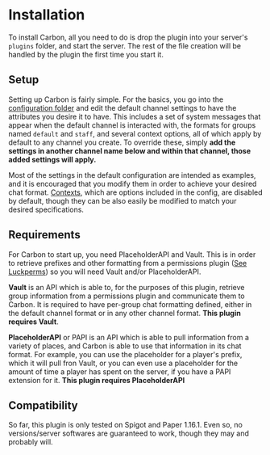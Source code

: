 # Installation

To install Carbon, all you need to do is drop the plugin into your server's `plugins` folder, and start the server. The rest of the file creation will be handled by the plugin the first time you start it. 

## Setup

Setting up Carbon is fairly simple. For the basics, you go into the [configuration folder](Basic-Configuration) and edit the default channel settings to have the attributes you desire it to have. This includes a set of system messages that appear when the default channel is interacted with, the formats for groups named `default` and `staff`, and several context options, all of which apply by default to any channel you create. To override these, simply **add the settings in another channel name below and within that channel, those added settings will apply.**

Most of the settings in the default configuration are intended as examples, and it is encouraged that you modify them in order to achieve your desired chat format. [Contexts](Contexts), which are options included in the config, are disabled by default, though they can be also easily be modified to match your desired specifications.

## Requirements

For Carbon to start up, you need PlaceholderAPI and Vault. This is in order to retrieve prefixes and other formatting from a permissions plugin ([See Luckperms](https://github.com/lucko/LuckPerms)) so you will need Vault and/or PlaceholderAPI.

**Vault** is an API which is able to, for the purposes of this plugin, retrieve group information from a permissions plugin and communicate them to Carbon. It is required to have per-group chat formatting defined, either in the default channel format or in any other channel format. **This plugin requires Vault**.

**PlaceholderAPI** or PAPI is an API which is able to pull information from a variety of places, and Carbon is able to use that information in its chat format. For example, you can use the placeholder for a player's prefix, which it will pull fron Vault, or you can even use a placeholder for the amount of time a player has spent on the server, if you have a PAPI extension for it. **This plugin requires PlaceholderAPI**

## Compatibility

So far, this plugin is only tested on Spigot and Paper 1.16.1. Even so, no versions/server softwares are guaranteed to work, though they may and probably will.